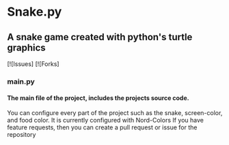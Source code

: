 # Snake.py

## A snake game created with python's turtle graphics

[![Issues][](https://img.shields.io/github/issues/Infinitybeond1/snake.py)
[![Forks][](https://img.shields.io/github/forks/Infinitybeond1/snake.py)

### main.py

#### The main file of the project, includes the projects source code.

You can configure every part of the project such as the snake, screen-color, and food color. It is currently configured
with Nord-Colors If you have feature requests, then you can create a pull request or issue for the repository


